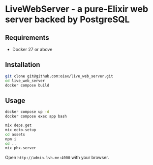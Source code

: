 # LiveWebServer - a pure-Elixir web server backed by PostgreSQL

## Requirements

- Docker 27 or above

## Installation

```bash
git clone git@github.com:oiax/live_web_server.git
cd live_web_server
docker compose build
```

## Usage

```bash
docker compose up -d
docker compose exec app bash
```

```bash
mix deps.get
mix ecto.setup
cd assets
npm i
cd ..
mix phx.server
```

Open `http://admin.lvh.me:4000` with your browser.

